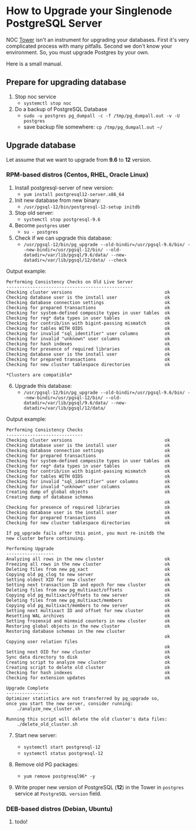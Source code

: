 # How to Upgrade your Singlenode PostgreSQL Server

NOC [Tower](https://code.getnoc.com/noc/tower/) isn't an instrument for upgrading your databases. 
First it's very complicated process with many pitfalls. Second we don't know your environment. 
So, you must upgrade Postgres by your own.

Here is a small manual.

## Prepare for upgrading database

1. Stop noc service
   - `systemctl stop noc`
2. Do a backup of PostgreSQL Database
   - `sudo -u postgres pg_dumpall -c -f /tmp/pg_dumpall.out -v -U postgres`
   - save backup file somewhere: `cp /tmp/pg_dumpall.out ~/`

## Upgrade database

Let assume that we want to upgrade from **9.6** to **12** version.

### RPM-based distros (Centos, RHEL, Oracle Linux)

1. Install postgresql-server of new version:
   - `yum install postgresql12-server.x86_64`
2. Init new database from new binary:
   - `/usr/pgsql-12/bin/postgresql-12-setup initdb`
3. Stop old server:
   - `systemctl stop postgresql-9.6`
4. Become `postgres` user
   - `su - postgres`
5. Check if we can upgrade this database:
   - `/usr/pgsql-12/bin/pg_upgrade --old-bindir=/usr/pgsql-9.6/bin/ --new-bindir=/usr/pgsql-12/bin/ --old-datadir=/var/lib/pgsql/9.6/data/ --new-datadir=/var/lib/pgsql/12/data/ --check`

Output example: 
```
Performing Consistency Checks on Old Live Server
------------------------------------------------
Checking cluster versions                                   ok
Checking database user is the install user                  ok
Checking database connection settings                       ok
Checking for prepared transactions                          ok
Checking for system-defined composite types in user tables  ok
Checking for reg* data types in user tables                 ok
Checking for contrib/isn with bigint-passing mismatch       ok
Checking for tables WITH OIDS                               ok
Checking for invalid "sql_identifier" user columns          ok
Checking for invalid "unknown" user columns                 ok
Checking for hash indexes                                   ok
Checking for presence of required libraries                 ok
Checking database user is the install user                  ok
Checking for prepared transactions                          ok
Checking for new cluster tablespace directories             ok

*Clusters are compatible*
```
6. Upgrade this database:
   - `/usr/pgsql-12/bin/pg_upgrade --old-bindir=/usr/pgsql-9.6/bin/ --new-bindir=/usr/pgsql-12/bin/ --old-datadir=/var/lib/pgsql/9.6/data/ --new-datadir=/var/lib/pgsql/12/data/`

Output example:
```
Performing Consistency Checks
-----------------------------
Checking cluster versions                                   ok
Checking database user is the install user                  ok
Checking database connection settings                       ok
Checking for prepared transactions                          ok
Checking for system-defined composite types in user tables  ok
Checking for reg* data types in user tables                 ok
Checking for contrib/isn with bigint-passing mismatch       ok
Checking for tables WITH OIDS                               ok
Checking for invalid "sql_identifier" user columns          ok
Checking for invalid "unknown" user columns                 ok
Creating dump of global objects                             ok
Creating dump of database schemas
                                                            ok
Checking for presence of required libraries                 ok
Checking database user is the install user                  ok
Checking for prepared transactions                          ok
Checking for new cluster tablespace directories             ok

If pg_upgrade fails after this point, you must re-initdb the
new cluster before continuing.

Performing Upgrade
------------------
Analyzing all rows in the new cluster                       ok
Freezing all rows in the new cluster                        ok
Deleting files from new pg_xact                             ok
Copying old pg_clog to new server                           ok
Setting oldest XID for new cluster                          ok
Setting next transaction ID and epoch for new cluster       ok
Deleting files from new pg_multixact/offsets                ok
Copying old pg_multixact/offsets to new server              ok
Deleting files from new pg_multixact/members                ok
Copying old pg_multixact/members to new server              ok
Setting next multixact ID and offset for new cluster        ok
Resetting WAL archives                                      ok
Setting frozenxid and minmxid counters in new cluster       ok
Restoring global objects in the new cluster                 ok
Restoring database schemas in the new cluster
                                                            ok
Copying user relation files
                                                            ok
Setting next OID for new cluster                            ok
Sync data directory to disk                                 ok
Creating script to analyze new cluster                      ok
Creating script to delete old cluster                       ok
Checking for hash indexes                                   ok
Checking for extension updates                              ok

Upgrade Complete
----------------
Optimizer statistics are not transferred by pg_upgrade so,
once you start the new server, consider running:
    ./analyze_new_cluster.sh

Running this script will delete the old cluster's data files:
    ./delete_old_cluster.sh
```

7. Start new server:
   - `systemctl start postgresql-12`
   - `systemctl status postgresql-12`

8. Remove old PG packages:
   - `yum remove postgresql96* -y`

9. Write proper new version of PostgreSQL (**12**) in the Tower in `postgres` service at `PostgreSQL version` field. 

### DEB-based distros (Debian, Ubuntu)

1. todo!